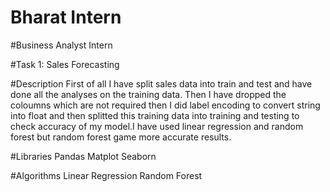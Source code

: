 # Bharat Intern

#Business Analyst Intern

#Task 1: Sales Forecasting

#Description
First of all I have split sales data into train and test and have done all the analyses on the training data.
Then I have dropped the coloumns which are not required then I did label encoding to convert string into float and then splitted this training data into training and testing to check accuracy of my model.I have used linear regression and random forest but random forest game more accurate results.

#Libraries
Pandas
Matplot
Seaborn

#Algorithms
Linear Regression
Random Forest


